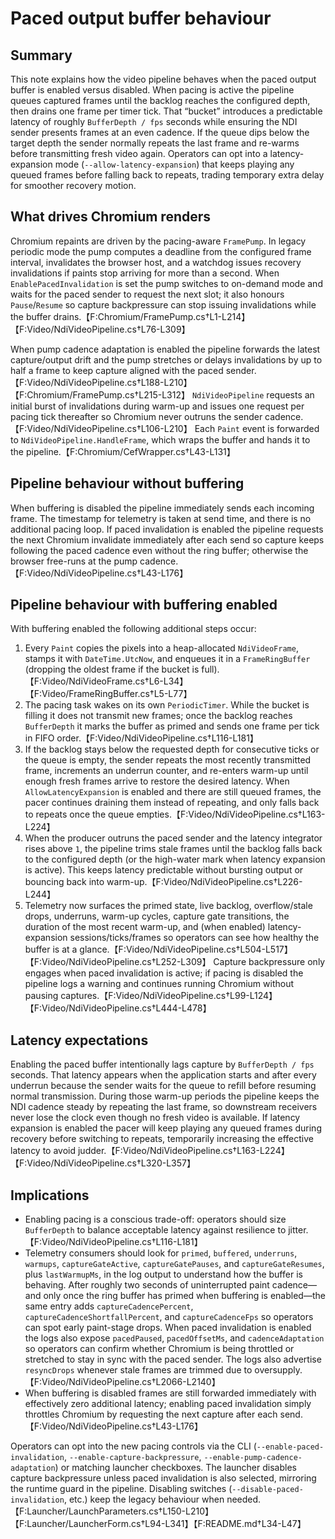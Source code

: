 # Paced output buffer behaviour

## Summary
This note explains how the video pipeline behaves when the paced output buffer is enabled versus disabled. When pacing is active the pipeline queues captured frames until the backlog reaches the configured depth, then drains one frame per timer tick. That “bucket” introduces a predictable latency of roughly `BufferDepth / fps` seconds while ensuring the NDI sender presents frames at an even cadence. If the queue dips below the target depth the sender normally repeats the last frame and re-warms before transmitting fresh video again. Operators can opt into a latency-expansion mode (`--allow-latency-expansion`) that keeps playing any queued frames before falling back to repeats, trading temporary extra delay for smoother recovery motion.

## What drives Chromium renders
Chromium repaints are driven by the pacing-aware `FramePump`. In legacy periodic mode the pump computes a deadline from the configured frame interval, invalidates the browser host, and a watchdog issues recovery invalidations if paints stop arriving for more than a second. When `EnablePacedInvalidation` is set the pump switches to on-demand mode and waits for the paced sender to request the next slot; it also honours `Pause`/`Resume` so capture backpressure can stop issuing invalidations while the buffer drains.【F:Chromium/FramePump.cs†L1-L214】【F:Video/NdiVideoPipeline.cs†L76-L309】

When pump cadence adaptation is enabled the pipeline forwards the latest capture/output drift and the pump stretches or delays invalidations by up to half a frame to keep capture aligned with the paced sender.【F:Video/NdiVideoPipeline.cs†L188-L210】【F:Chromium/FramePump.cs†L215-L312】 `NdiVideoPipeline` requests an initial burst of invalidations during warm-up and issues one request per pacing tick thereafter so Chromium never outruns the sender cadence.【F:Video/NdiVideoPipeline.cs†L106-L210】 Each `Paint` event is forwarded to `NdiVideoPipeline.HandleFrame`, which wraps the buffer and hands it to the pipeline.【F:Chromium/CefWrapper.cs†L43-L131】

## Pipeline behaviour without buffering
When buffering is disabled the pipeline immediately sends each incoming frame. The timestamp for telemetry is taken at send time, and there is no additional pacing loop. If paced invalidation is enabled the pipeline requests the next Chromium invalidate immediately after each send so capture keeps following the paced cadence even without the ring buffer; otherwise the browser free-runs at the pump cadence.【F:Video/NdiVideoPipeline.cs†L43-L176】

## Pipeline behaviour with buffering enabled
With buffering enabled the following additional steps occur:

1. Every `Paint` copies the pixels into a heap-allocated `NdiVideoFrame`, stamps it with `DateTime.UtcNow`, and enqueues it in a `FrameRingBuffer` (dropping the oldest frame if the bucket is full).【F:Video/NdiVideoFrame.cs†L6-L34】【F:Video/FrameRingBuffer.cs†L5-L77】
2. The pacing task wakes on its own `PeriodicTimer`. While the bucket is filling it does not transmit new frames; once the backlog reaches `BufferDepth` it marks the buffer as primed and sends one frame per tick in FIFO order.【F:Video/NdiVideoPipeline.cs†L116-L181】
3. If the backlog stays below the requested depth for consecutive ticks or the queue is empty, the sender repeats the most recently transmitted frame, increments an underrun counter, and re-enters warm-up until enough fresh frames arrive to restore the desired latency. When `AllowLatencyExpansion` is enabled and there are still queued frames, the pacer continues draining them instead of repeating, and only falls back to repeats once the queue empties.【F:Video/NdiVideoPipeline.cs†L163-L224】
4. When the producer outruns the paced sender and the latency integrator rises above `1`, the pipeline trims stale frames until the backlog falls back to the configured depth (or the high-water mark when latency expansion is active). This keeps latency predictable without bursting output or bouncing back into warm-up.【F:Video/NdiVideoPipeline.cs†L226-L244】
5. Telemetry now surfaces the primed state, live backlog, overflow/stale drops, underruns, warm-up cycles, capture gate transitions, the duration of the most recent warm-up, and (when enabled) latency-expansion sessions/ticks/frames so operators can see how healthy the buffer is at a glance.【F:Video/NdiVideoPipeline.cs†L504-L517】【F:Video/NdiVideoPipeline.cs†L252-L309】 Capture backpressure only engages when paced invalidation is active; if pacing is disabled the pipeline logs a warning and continues running Chromium without pausing captures.【F:Video/NdiVideoPipeline.cs†L99-L124】【F:Video/NdiVideoPipeline.cs†L444-L478】

## Latency expectations
Enabling the paced buffer intentionally lags capture by `BufferDepth / fps` seconds. That latency appears when the application starts and after every underrun because the sender waits for the queue to refill before resuming normal transmission. During those warm-up periods the pipeline keeps the NDI cadence steady by repeating the last frame, so downstream receivers never lose the clock even though no fresh video is available. If latency expansion is enabled the pacer will keep playing any queued frames during recovery before switching to repeats, temporarily increasing the effective latency to avoid judder.【F:Video/NdiVideoPipeline.cs†L163-L224】【F:Video/NdiVideoPipeline.cs†L320-L357】

## Implications
* Enabling pacing is a conscious trade-off: operators should size `BufferDepth` to balance acceptable latency against resilience to jitter.【F:Video/NdiVideoPipeline.cs†L116-L181】
* Telemetry consumers should look for `primed`, `buffered`, `underruns`, `warmups`, `captureGateActive`, `captureGatePauses`, and `captureGateResumes`, plus `lastWarmupMs`, in the log output to understand how the buffer is behaving. After roughly two seconds of uninterrupted paint cadence—and only once the ring buffer has primed when buffering is enabled—the same entry adds `captureCadencePercent`, `captureCadenceShortfallPercent`, and `captureCadenceFps` so operators can spot early paint-stage drops. When paced invalidation is enabled the logs also expose `pacedPaused`, `pacedOffsetMs`, and `cadenceAdaptation` so operators can confirm whether Chromium is being throttled or stretched to stay in sync with the paced sender. The logs also advertise `resyncDrops` whenever stale frames are trimmed due to oversupply.【F:Video/NdiVideoPipeline.cs†L2066-L2140】
* When buffering is disabled frames are still forwarded immediately with effectively zero additional latency; enabling paced invalidation simply throttles Chromium by requesting the next capture after each send.【F:Video/NdiVideoPipeline.cs†L43-L176】

Operators can opt into the new pacing controls via the CLI (`--enable-paced-invalidation`, `--enable-capture-backpressure`, `--enable-pump-cadence-adaptation`) or matching launcher checkboxes. The launcher disables capture backpressure unless paced invalidation is also selected, mirroring the runtime guard in the pipeline. Disabling switches (`--disable-paced-invalidation`, etc.) keep the legacy behaviour when needed.【F:Launcher/LaunchParameters.cs†L150-L210】【F:Launcher/LauncherForm.cs†L94-L341】【F:README.md†L34-L47】
